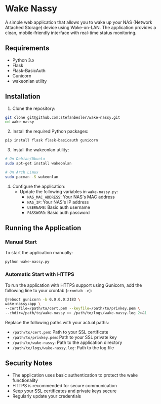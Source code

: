 # Wake Nassy

A simple web application that allows you to wake up your NAS (Network Attached Storage) device using Wake-on-LAN. The application provides a clean, mobile-friendly interface with real-time status monitoring.

## Requirements

- Python 3.x
- Flask
- Flask-BasicAuth
- Gunicorn
- wakeonlan utility

## Installation

1. Clone the repository:
```bash
git clone git@github.com:stefanbesler/wake-nassy.git
cd wake-nassy
```

2. Install the required Python packages:
```bash
pip install flask flask-basicauth gunicorn
```

3. Install the wakeonlan utility:
```bash
# On Debian/Ubuntu
sudo apt-get install wakeonlan

# On Arch Linux
sudo pacman -S wakeonlan
```

4. Configure the application:
   - Update the following variables in `wake-nassy.py`:
     - `NAS_MAC_ADDRESS`: Your NAS's MAC address
     - `NAS_IP`: Your NAS's IP address
     - `USERNAME`: Basic auth username
     - `PASSWORD`: Basic auth password

## Running the Application

### Manual Start

To start the application manually:

```bash
python wake-nassy.py
```

### Automatic Start with HTTPS

To run the application with HTTPS support using Gunicorn, add the following line to your crontab (`crontab -e`):

```bash
@reboot gunicorn -b 0.0.0.0:2183 \
wake-nassy:app \
--certfile=/path/to/cert.pem --keyfile=/path/to/privkey.pem \
--chdir=/path/to/wake-nassy >> /path/to/logs/wake-nassy.log 2>&1
```

Replace the following paths with your actual paths:
- `/path/to/cert.pem`: Path to your SSL certificate
- `/path/to/privkey.pem`: Path to your SSL private key
- `/path/to/wake-nassy`: Path to the application directory
- `/path/to/logs/wake-nassy.log`: Path to the log file

## Security Notes

- The application uses basic authentication to protect the wake functionality
- HTTPS is recommended for secure communication
- Keep your SSL certificates and private keys secure
- Regularly update your credentials


